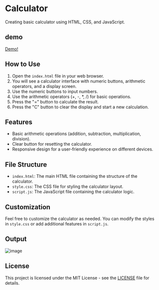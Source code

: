 # Calculator

Creating basic calculator using HTML, CSS, and JavaScript.

## demo

[Demo!](https://janashree2004.github.io/Calculator/)

## How to Use

1. Open the `index.html` file in your web browser.
2. You will see a calculator interface with numeric buttons, arithmetic operators, and a display screen.
3. Use the numeric buttons to input numbers.
4. Use the arithmetic operators (+, -, *, /) for basic operations.
5. Press the "=" button to calculate the result.
6. Press the "C" button to clear the display and start a new calculation.

## Features

- Basic arithmetic operations (addition, subtraction, multiplication, division).
- Clear button for resetting the calculator.
- Responsive design for a user-friendly experience on different devices.

## File Structure

- `index.html`: The main HTML file containing the structure of the calculator.
- `style.css`: The CSS file for styling the calculator layout.
- `script.js`: The JavaScript file containing the calculator logic.

## Customization

Feel free to customize the calculator as needed. You can modify the styles in `style.css` or add additional features in `script.js`.

## Output

![image](https://github.com/Janashree2004/Calculator/assets/142415775/6e03f619-fd60-4230-ba19-82499fce5629)

## License

This project is licensed under the MIT License - see the [LICENSE](LICENSE) file for details.

